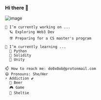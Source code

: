 ### Hi there 👋

![image](https://github.com/do0x0ob/do0x0ob/assets/153002627/460dd01c-7a0d-4fbf-bca9-749548d10737)

```
🔭 I’m currently working on ... 
  🪐 Exploring Web3 Dev
  ㊫ Preparing for a CS master's program

🌱 I’m currently learning ...
  🐍 Python
  🧊 Solidity
  👾 Unity

📫 How to reach me: do0x0ob@protonmail.com
😄 Pronouns: She/Her
⚡ Addiction 💕
  🍺 Beer 
  🎮 Game
  🐾 Sheltie
```
